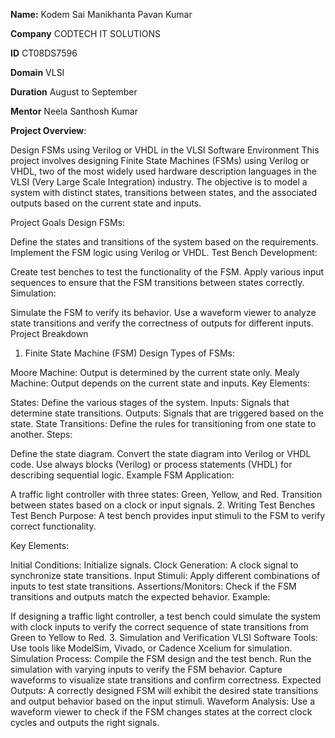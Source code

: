 **Name:** Kodem Sai Manikhanta Pavan Kumar

**Company** CODTECH IT SOLUTIONS

**ID** CT08DS7596

**Domain** VLSI

**Duration** August to September

**Mentor** Neela Santhosh Kumar

**Project Overview**: 

Design FSMs using Verilog or VHDL in the VLSI Software Environment
This project involves designing Finite State Machines (FSMs) using Verilog or VHDL, two of the most widely used hardware description languages in the VLSI (Very Large Scale Integration) industry. The objective is to model a system with distinct states, transitions between states, and the associated outputs based on the current state and inputs.

Project Goals
Design FSMs:

Define the states and transitions of the system based on the requirements.
Implement the FSM logic using Verilog or VHDL.
Test Bench Development:

Create test benches to test the functionality of the FSM.
Apply various input sequences to ensure that the FSM transitions between states correctly.
Simulation:

Simulate the FSM to verify its behavior.
Use a waveform viewer to analyze state transitions and verify the correctness of outputs for different inputs.
Project Breakdown
1. Finite State Machine (FSM) Design
Types of FSMs:

Moore Machine: Output is determined by the current state only.
Mealy Machine: Output depends on the current state and inputs.
Key Elements:

States: Define the various stages of the system.
Inputs: Signals that determine state transitions.
Outputs: Signals that are triggered based on the state.
State Transitions: Define the rules for transitioning from one state to another.
Steps:

Define the state diagram.
Convert the state diagram into Verilog or VHDL code.
Use always blocks (Verilog) or process statements (VHDL) for describing sequential logic.
Example FSM Application:

A traffic light controller with three states: Green, Yellow, and Red.
Transition between states based on a clock or input signals.
2. Writing Test Benches
Test Bench Purpose: A test bench provides input stimuli to the FSM to verify correct functionality.

Key Elements:

Initial Conditions: Initialize signals.
Clock Generation: A clock signal to synchronize state transitions.
Input Stimuli: Apply different combinations of inputs to test state transitions.
Assertions/Monitors: Check if the FSM transitions and outputs match the expected behavior.
Example:

If designing a traffic light controller, a test bench could simulate the system with clock inputs to verify the correct sequence of state transitions from Green to Yellow to Red.
3. Simulation and Verification
VLSI Software Tools: Use tools like ModelSim, Vivado, or Cadence Xcelium for simulation.
Simulation Process:
Compile the FSM design and the test bench.
Run the simulation with varying inputs to verify the FSM behavior.
Capture waveforms to visualize state transitions and confirm correctness.
Expected Outputs:
A correctly designed FSM will exhibit the desired state transitions and output behavior based on the input stimuli.
Waveform Analysis: Use a waveform viewer to check if the FSM changes states at the correct clock cycles and outputs the right signals.
